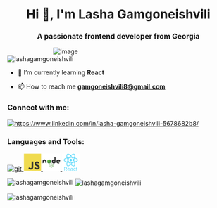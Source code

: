 <h1 align="center">Hi 👋, I'm Lasha Gamgoneishvili</h1>
<h3 align="center">A passionate frontend developer from Georgia</h3>
<img align="right" width="400" src="https://camo.githubusercontent.com/7de37139d0b4c1ce40865e799b446c0e963a3dd8fb68d239707237c40604fa3d/68747470733a2f2f63646e2e6472696262626c652e636f6d2f75736572732f3733303730332f73637265656e73686f74732f363538313234332f6176656e746f2e676966" alt="image"/>

<p align="left"> <img src="https://komarev.com/ghpvc/?username=lashagamgoneishvili&label=Profile%20views&color=0e75b6&style=flat" alt="lashagamgoneishvili" /> </p>

- 🌱 I’m currently learning **React**

- 📫 How to reach me **gamgoneishvili8@gmail.com**

<h3 align="left">Connect with me:</h3>
<p align="left">
<a href="https://www.linkedin.com/in/lasha-gamgoneishvili-5678682b8/" target="_blank"><img align="center" src="https://raw.githubusercontent.com/rahuldkjain/github-profile-readme-generator/master/src/images/icons/Social/linked-in-alt.svg" alt="https://www.linkedin.com/in/lasha-gamgoneishvili-5678682b8/" height="30" width="40" /></a>
</p>

<h3 align="left">Languages and Tools:</h3>
<p align="left"> <a href="https://git-scm.com/" target="_blank" rel="noreferrer"> <img src="https://www.vectorlogo.zone/logos/git-scm/git-scm-icon.svg" alt="git" width="40" height="40"/> </a> <a href="https://developer.mozilla.org/en-US/docs/Web/JavaScript" target="_blank" rel="noreferrer"> <img src="https://raw.githubusercontent.com/devicons/devicon/master/icons/javascript/javascript-original.svg" alt="javascript" width="40" height="40"/> </a> <a href="https://nodejs.org" target="_blank" rel="noreferrer"> <img src="https://raw.githubusercontent.com/devicons/devicon/master/icons/nodejs/nodejs-original-wordmark.svg" alt="nodejs" width="40" height="40"/> </a> <a href="https://reactjs.org/" target="_blank" rel="noreferrer"> <img src="https://raw.githubusercontent.com/devicons/devicon/master/icons/react/react-original-wordmark.svg" alt="react" width="40" height="40"/> </a> </p>

<p><img align="left" src="https://github-readme-stats.vercel.app/api/top-langs?username=lashagamgoneishvili&show_icons=true&locale=en&layout=compact" alt="lashagamgoneishvili" /></p>

<p>&nbsp;<img align="center" src="https://github-readme-stats.vercel.app/api?username=lashagamgoneishvili&show_icons=true&locale=en" alt="lashagamgoneishvili" /></p>

<p><img align="center" src="https://github-readme-streak-stats.herokuapp.com/?user=lashagamgoneishvili&" alt="lashagamgoneishvili" /></p>
